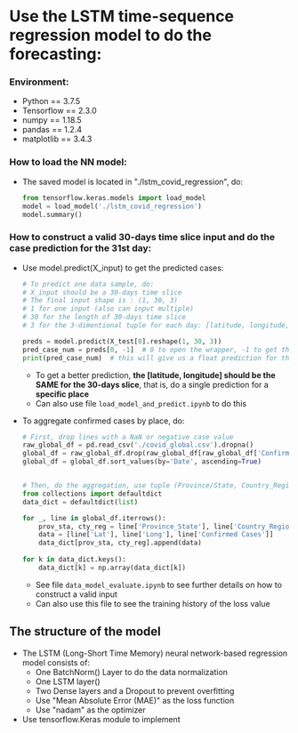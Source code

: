 # Use the LSTM time-sequence regression model to do the forecasting:

### 	Environment:

- Python == 3.7.5
- Tensorflow == 2.3.0
- numpy == 1.18.5
- pandas == 1.2.4
- matplotlib == 3.4.3



### 	How to load the NN model:

- The saved model is located in "./lstm_covid_regression", do:

  ```python
  from tensorflow.keras.models import load_model
  model = load_model('./lstm_covid_regression')
  model.summary()
  ```

  

### 	How to construct a valid 30-days time slice input and do the case prediction for the 31st day:

- Use model.predict(X_input) to get the predicted cases:

  ```python
  # To predict one data sample, do:
  # X_input should be a 30-days time slice
  # The final input shape is : (1, 30, 3)
  # 1 for one input (also can input multiple)
  # 30 for the length of 30-days time slice
  # 3 for the 3-dimentional tuple for each day: [latitude, longitude, confirmed_cases]
  
  preds = model.predict(X_test[0].reshape(1, 30, 3))
  pred_case_num = preds[0, -1]  # 0 to open the wrapper, -1 to get the number of predicted cases
  print(pred_case_num)  # this will give us a float prediction for the cases of the 31st day
  ```

  - To get a better prediction, **the [latitude, longitude] should be the SAME for the 30-days slice**, that is, do a single prediction for a **specific place**
  - Can also use file `load_model_and_predict.ipynb` to do this



- To aggregate confirmed cases by place, do:

  ```Python
  # First, drop lines with a NaN or negative case value
  raw_global_df = pd.read_csv('./covid_global.csv').dropna()
  global_df = raw_global_df.drop(raw_global_df[raw_global_df['Confirmed Cases'] < 0].index)
  global_df = global_df.sort_values(by='Date', ascending=True)
  
  
  # Then, do the aggregation, use tuple (Province/State, Country_Region) as the key:
  from collections import defaultdict
  data_dict = defaultdict(list)
  
  for _, line in global_df.iterrows():
      prov_sta, cty_reg = line['Province_State'], line['Country_Region']
      data = [line['Lat'], line['Long'], line['Confirmed Cases']]
      data_dict[prov_sta, cty_reg].append(data)
      
  for k in data_dict.keys():
      data_dict[k] = np.array(data_dict[k])
  ```

  - See file `data_model_evaluate.ipynb` to see further details on how to construct a valid input
  - Can also use this file to see the training history of the loss value

  





## The structure of the model

- The LSTM (Long-Short Time Memory) neural network-based regression model consists of:
  - One BatchNorm() Layer to do the data normalization
  - One LSTM layer()
  - Two Dense layers and a Dropout to prevent overfitting
  - Use "Mean Absolute Error (MAE)" as the loss function
  - Use "nadam" as the optimizer
- Use tensorflow.Keras module to implement
 